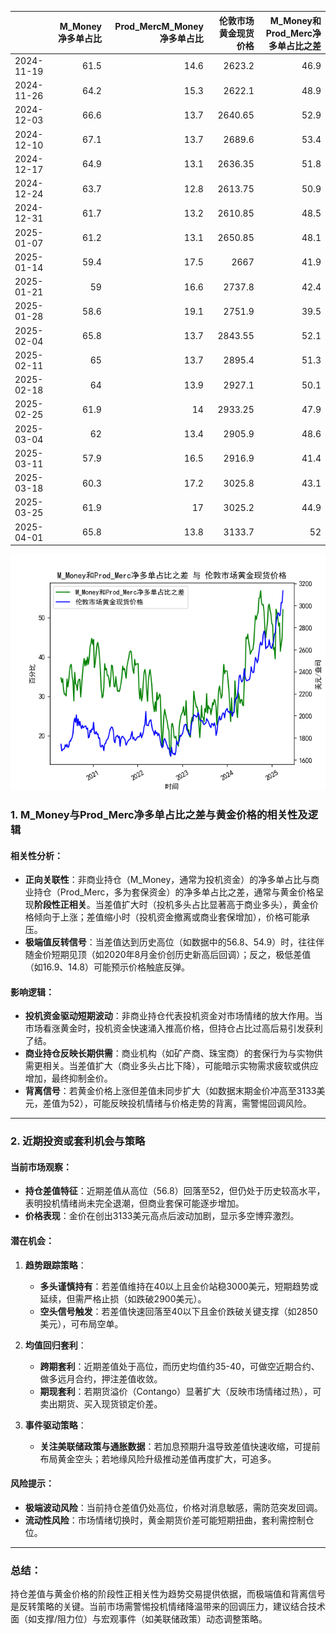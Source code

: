 |            |   M_Money净多单占比 |   Prod_MercM_Money净多单占比 |   伦敦市场黄金现货价格 |   M_Money和Prod_Merc净多单占比之差 |
|:-----------|--------------------:|-----------------------------:|-----------------------:|-----------------------------------:|
| 2024-11-19 |                61.5 |                         14.6 |                2623.2  |                               46.9 |
| 2024-11-26 |                64.2 |                         15.3 |                2622.1  |                               48.9 |
| 2024-12-03 |                66.6 |                         13.7 |                2640.65 |                               52.9 |
| 2024-12-10 |                67.1 |                         13.7 |                2689.6  |                               53.4 |
| 2024-12-17 |                64.9 |                         13.1 |                2636.35 |                               51.8 |
| 2024-12-24 |                63.7 |                         12.8 |                2613.75 |                               50.9 |
| 2024-12-31 |                61.7 |                         13.2 |                2610.85 |                               48.5 |
| 2025-01-07 |                61.2 |                         13.1 |                2650.85 |                               48.1 |
| 2025-01-14 |                59.4 |                         17.5 |                2667    |                               41.9 |
| 2025-01-21 |                59   |                         16.6 |                2737.8  |                               42.4 |
| 2025-01-28 |                58.6 |                         19.1 |                2751.9  |                               39.5 |
| 2025-02-04 |                65.8 |                         13.7 |                2843.55 |                               52.1 |
| 2025-02-11 |                65   |                         13.7 |                2895.4  |                               51.3 |
| 2025-02-18 |                64   |                         13.9 |                2927.1  |                               50.1 |
| 2025-02-25 |                61.9 |                         14   |                2933.25 |                               47.9 |
| 2025-03-04 |                62   |                         13.4 |                2905.9  |                               48.6 |
| 2025-03-11 |                57.9 |                         16.5 |                2916.9  |                               41.4 |
| 2025-03-18 |                60.3 |                         17.2 |                3025.8  |                               43.1 |
| 2025-03-25 |                61.9 |                         17   |                3025.2  |                               44.9 |
| 2025-04-01 |                65.8 |                         13.8 |                3133.7  |                               52   |

![图](2025-04-07_plot.png)



### 1. M_Money与Prod_Merc净多单占比之差与黄金价格的相关性及逻辑

#### 相关性分析：
- **正向关联性**：非商业持仓（M_Money，通常为投机资金）的净多单占比与商业持仓（Prod_Merc，多为套保资金）的净多单占比之差，通常与黄金价格呈现**阶段性正相关**。当差值扩大时（投机多头占比显著高于商业多头），黄金价格倾向于上涨；差值缩小时（投机资金撤离或商业套保增加），价格可能承压。
- **极端值反转信号**：当差值达到历史高位（如数据中的56.8、54.9）时，往往伴随金价短期见顶（如2020年8月金价创历史新高后回调）；反之，极低差值（如16.9、14.8）可能预示价格触底反弹。

#### 影响逻辑：
- **投机资金驱动短期波动**：非商业持仓代表投机资金对市场情绪的放大作用。当市场看涨黄金时，投机资金快速涌入推高价格，但持仓占比过高后易引发获利了结。
- **商业持仓反映长期供需**：商业机构（如矿产商、珠宝商）的套保行为与实物供需更相关。当差值扩大（商业多头占比下降），可能暗示实物需求疲软或供应增加，最终抑制金价。
- **背离信号**：若黄金价格上涨但差值未同步扩大（如数据末期金价冲高至3133美元，差值为52），可能反映投机情绪与价格走势的背离，需警惕回调风险。

---

### 2. 近期投资或套利机会与策略

#### 当前市场观察：
- **持仓差值特征**：近期差值从高位（56.8）回落至52，但仍处于历史较高水平，表明投机情绪尚未完全退潮，但商业套保可能逐步增加。
- **价格表现**：金价在创出3133美元高点后波动加剧，显示多空博弈激烈。

#### 潜在机会：
1. **趋势跟踪策略**：
   - **多头谨慎持有**：若差值维持在40以上且金价站稳3000美元，短期趋势或延续，但需严格止损（如跌破2900美元）。
   - **空头信号触发**：若差值快速回落至40以下且金价跌破关键支撑（如2850美元），可布局空单。

2. **均值回归套利**：
   - **跨期套利**：近期差值处于高位，而历史均值约35-40，可做空近期合约、做多远月合约，押注差值收敛。
   - **期现套利**：若期货溢价（Contango）显著扩大（反映市场情绪过热），可卖出期货、买入现货锁定价差。

3. **事件驱动策略**：
   - **关注美联储政策与通胀数据**：若加息预期升温导致差值快速收缩，可提前布局黄金空头；若地缘风险升级推动差值再度扩大，可追多。

#### 风险提示：
- **极端波动风险**：当前持仓差值仍处高位，价格对消息敏感，需防范突发回调。
- **流动性风险**：市场情绪切换时，黄金期货价差可能短期扭曲，套利需控制仓位。

---

### 总结：
持仓差值与黄金价格的阶段性正相关性为趋势交易提供依据，而极端值和背离信号是反转策略的关键。当前市场需警惕投机情绪降温带来的回调压力，建议结合技术面（如支撑/阻力位）与宏观事件（如美联储政策）动态调整策略。
